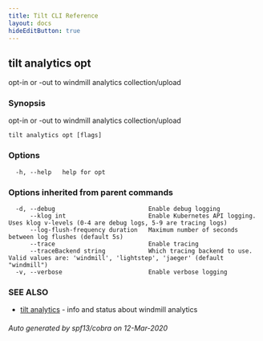 ```yaml
---
title: Tilt CLI Reference
layout: docs
hideEditButton: true
---
```

## tilt analytics opt

opt-in or -out to windmill analytics collection/upload

### Synopsis

opt-in or -out to windmill analytics collection/upload

```
tilt analytics opt [flags]
```

### Options

```
  -h, --help   help for opt
```

### Options inherited from parent commands

```
  -d, --debug                          Enable debug logging
      --klog int                       Enable Kubernetes API logging. Uses klog v-levels (0-4 are debug logs, 5-9 are tracing logs)
      --log-flush-frequency duration   Maximum number of seconds between log flushes (default 5s)
      --trace                          Enable tracing
      --traceBackend string            Which tracing backend to use. Valid values are: 'windmill', 'lightstep', 'jaeger' (default "windmill")
  -v, --verbose                        Enable verbose logging
```

### SEE ALSO

* [tilt analytics](tilt_analytics.html)	 - info and status about windmill analytics

###### Auto generated by spf13/cobra on 12-Mar-2020

